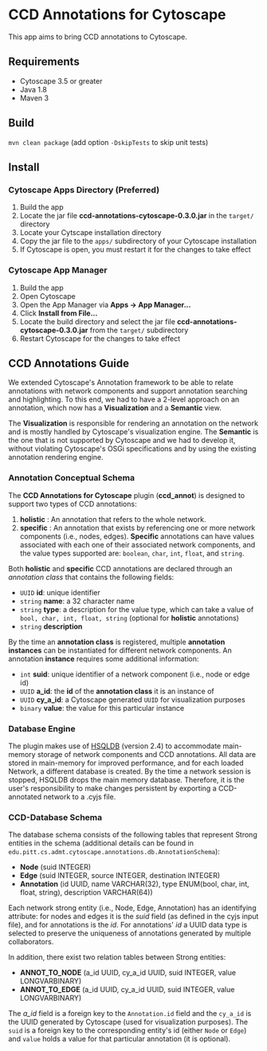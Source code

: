 # CCD Annotations for Cytoscape
This app aims to bring CCD annotations to Cytoscape.

## Requirements
- Cytoscape 3.5 or greater
- Java 1.8
- Maven 3

## Build
`mvn clean package` (add option `-DskipTests` to skip unit tests)

## Install
### Cytoscape Apps Directory (Preferred)
1. Build the app
1. Locate the jar file **ccd-annotations-cytoscape-0.3.0.jar** in the `target/` directory
1. Locate your Cytscape installation directory
1. Copy the jar file to the `apps/` subdirectory of your Cytoscape installation
1. If Cytoscape is open, you must restart it for the changes to take effect
### Cytoscape App Manager
1. Build the app
1. Open Cytoscape
1. Open the App Manager via **Apps -> App Manager...**
1. Click **Install from File...**
1. Locate the build directory and select the jar file **ccd-annotations-cytoscape-0.3.0.jar** from the `target/` subdirectory
1. Restart Cytoscape for the changes to take effect

## CCD Annotations Guide

We extended Cytoscape's Annotation framework to be able to relate annotations with network 
components and support annotation searching and highlighting. To this end, we had to have a 
2-level approach on an annotation, which now has a __Visualization__ and a __Semantic__ view.

The __Visualization__ is responsible for rendering an annotation on the network and is mostly 
handled by Cytoscape's visualization engine. The __Semantic__ is the one that is not supported by
 Cytoscape and we had to develop it, without violating Cytoscape's OSGi specifications and by 
 using the existing annotation rendering engine. 
 
### Annotation Conceptual Schema

The __CCD Annotations for Cytoscape__ plugin (__ccd_annot__) is designed to support two types of 
CCD annotations: 
 1. __holistic__ : An annotation that refers to the whole network. 
 1. __specific__ : An annotation that exists by referencing one or more network components (i.e., nodes, edges). 
 __Specific__ annotations can have values associated with each one of their associated 
 network components, and the value types supported are: `boolean`, `char`, `int`, 
 `float`, and `string`. 

Both __holistic__ and __specific__ CCD annotations are declared through an *annotation class* 
that contains the following fields: 
* `UUID` __id__: unique identifier
* `string` __name__: a 32 character name
* `string` __type__: a description for the value type, which can take a value of 
`bool, char, int, float, string` (optional for __holistic__ annotations)
* `string` __description__

By the time an __annotation class__ is registered, multiple __annotation instances__ 
can be instantiated for different network components. An annotation __instance__ requires some 
additional information:
* `int` __suid__: unique identifier of a network component (i.e., node or edge id)
* `UUID` __a_id__: the __id__ of the __annotation class__ it is an instance of
* `UUID` __cy_a_id__: a Cytoscape generated `UUID` for visualization purposes
* `binary` __value__: the value for this particular instance

### Database Engine

The plugin makes use of [HSQLDB](http://hsqldb.org/) (version 2.4) to accommodate main-memory 
storage of network components and CCD annotations. All data are stored in main-memory for 
improved performance, and for each loaded Network, a different database is created. By the time a
 network session is stopped, HSQLDB drops the main memory database. Therefore, it is the user's 
 responsibility to make changes persistent by exporting a CCD-annotated network to a .cyjs file. 
 
### CCD-Database Schema

The database schema consists of the following tables that represent Strong entities in the schema
 (additional details can be found in `edu.pitt.cs.admt.cytoscape.annotations.db.AnnotationSchema`):

- __Node__ (suid INTEGER)
- __Edge__ (suid INTEGER, source INTEGER, destination INTEGER)
- __Annotation__ (id UUID, name VARCHAR(32), type ENUM(bool, char, int, float, string), description 
VARCHAR(64))

Each network strong entity (i.e., Node, Edge, Annotation) has an identifying attribute: for nodes
 and edges it is the *suid* field (as defined in the cyjs input file), and for annotations is the
  *id*. For annotations' *id* a UUID data type is selected to preserve the uniqueness of 
  annotations generated by multiple collaborators. 

In addition, there exist two relation tables between Strong entities:

- __ANNOT_TO_NODE__ (a_id UUID, cy_a_id UUID, suid INTEGER, value LONGVARBINARY)
- __ANNOT_TO_EDGE__ (a_id UUID, cy_a_id UUID, suid INTEGER, value LONGVARBINARY)

The *a_id* field is a foreign key to the `Annotation.id` field and the `cy_a_id` is the UUID 
generated by Cytoscape (used for visualization purposes). The `suid` is a foreign key to the 
corresponding entity's id (either `Node` or `Edge`) and `value` holds a value for that particular
 annotation (it is optional).
